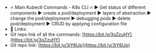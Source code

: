 - 🔥 Main Kubectl Commands - K8s CLI 🔥
  ► Get status of different components
  ► create a pod/deployment
  ► layers of abstraction
  ► change the pod/deployment
  ► debugging pods
  ► delete pod/deployment
  ► CRUD by applying configuration file
- 🔗 Links:
- Git repo link of all the commands: [https://bit.ly/3oZzuHY](https://bit.ly/3oZzuHY)
- Git repo link: [https://bit.ly/3jY6lJp](https://bit.ly/3jY6lJp)